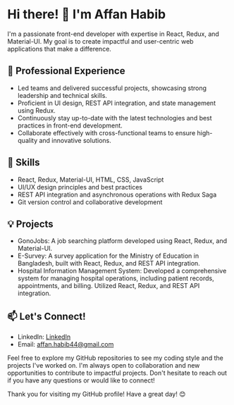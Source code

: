 # Hi there! 👋 I'm Affan Habib

I'm a passionate front-end developer with expertise in React, Redux, and Material-UI. My goal is to create impactful and user-centric web applications that make a difference.

## 💼 Professional Experience
- Led teams and delivered successful projects, showcasing strong leadership and technical skills.
- Proficient in UI design, REST API integration, and state management using Redux.
- Continuously stay up-to-date with the latest technologies and best practices in front-end development.
- Collaborate effectively with cross-functional teams to ensure high-quality and innovative solutions.

## 🌱 Skills
- React, Redux, Material-UI, HTML, CSS, JavaScript
- UI/UX design principles and best practices
- REST API integration and asynchronous operations with Redux Saga
- Git version control and collaborative development

## 💡 Projects
- GonoJobs: A job searching platform developed using React, Redux, and Material-UI.
- E-Survey: A survey application for the Ministry of Education in Bangladesh, built with React, Redux, and REST API integration.
- Hospital Information Management System: Developed a comprehensive system for managing hospital operations, including patient records, appointments, and billing. Utilized React, Redux, and REST API integration.

## 📫 Let's Connect!
- LinkedIn: [LinkedIn](https://www.linkedin.com/in/affanhabib/)
- Email: affan.habib44@gmail.com

Feel free to explore my GitHub repositories to see my coding style and the projects I've worked on. I'm always open to collaboration and new opportunities to contribute to impactful projects. Don't hesitate to reach out if you have any questions or would like to connect!

Thank you for visiting my GitHub profile! Have a great day! 😊
